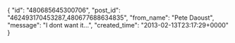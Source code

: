 {
   "id": "480685645300706",
   "post_id": "462493170453287_480677688634835",
   "from_name": "Pete Daoust",
   "message": "I dont want it...",
   "created_time": "2013-02-13T23:17:29+0000"
 }
